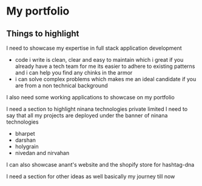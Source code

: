 # My portfolio

## Things to highlight

I need to showcase my expertise in full stack application development
- code i write is clean, clear and easy to maintain which i great if you already have a tech team
for me its easier to adhere to existing patterns and i can help you find any chinks in the armor
- i can solve complex problems which makes me an ideal candidate if you are from a non technical background

I also need some working applications to showcase on my portfolio

I need a section to highlight ninana technologies private limited
I need to say that all my projects are deployed under the banner of ninana technologies
- bharpet
- darshan
- holygrain
- nivedan and nirvahan

I can also showcase anant's website and the shopify store for hashtag-dna

I need a section for other ideas as well
basically my journey till now